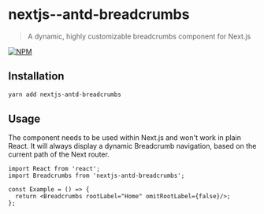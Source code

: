 # nextjs--antd-breadcrumbs

> A dynamic, highly customizable breadcrumbs component for Next.js

[![NPM](https://img.shields.io/npm/v/nextjs-antd-breadcrumbs.svg)](https://www.npmjs.com/package/nextjs-antd-breadcrumbs)

## Installation

```bash
yarn add nextjs-antd-breadcrumbs
```

## Usage

The component needs to be used within Next.js and won't work in plain React.
It will always display a dynamic Breadcrumb navigation, based on the current path of the Next router.

```tsx
import React from 'react';
import Breadcrumbs from 'nextjs-antd-breadcrumbs';

const Example = () => {
  return <Breadcrumbs rootLabel="Home" omitRootLabel={false}/>;
};
```